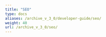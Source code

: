 ```yaml
---
title: "SEO"
type: docs
aliases: /archive_v_3_0/developer-guide/seo/
weight: 40
url: /archive_v_3_0/seo/
---
```

